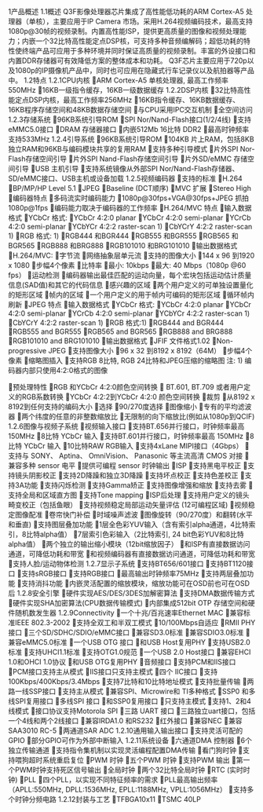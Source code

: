 1产品概述 
1.1概述
Q3F影像处理器芯片集成了高性能低功耗的ARM Cortex-A5 处理器（单核），主要应用于IP Camera 市场。采用H.264视频编码技术，最高支持1080p@30帧的视频录制。内置高性能ISP，提供更高质量的图像和视频处理能力；内嵌一个32比特高性能定点DSP核，可支持多种音频编解码；超低功耗的特性使终端产品可应用于多种环境并同时保证高质量的视频录制。丰富的外设接口和内置DDR存储器可有效降低方案的整体成本和功耗。
Q3F芯片主要应用于720p以及1080p的IP摄像机产品中，同时也可应用在隐藏式行车记录仪以及航拍器等产品中。
1.2特点
1.2.1CPU内核
ARM Cortex-A5 单核处理器, 最高工作频率550MHz
16KB一级指令缓存，16KB一级数据缓存
1.2.2DSP内核
32比特高性能定点DSP内核，最高工作频率256MHz
16KB指令缓存、16KB数据缓存、16KB程序存储空间和48KB数据存储空间
与CPU采用IPC交互机制
全空间访问
1.2.3存储系统
96KB系统引导ROM
SPI Nor/Nand-Flash接口(1/2/4线)
支持eMMC5.0接口
DRAM 存储器接口
内嵌512Mb 16比特 DDR2 
最高时钟频率支持533MHz 
1.2.4引导系统
96KB系统引导ROM
104KB 片上RAM，包括8KB独立RAM和96KB与编码模块共享的复用RAM
支持多种引导模式
片外SPI Nor-Flash存储空间引导
片外SPI Nand-Flash存储空间引导
片外SD/eMMC 存储空间引导
USB 主机引导
支持系统镜像从外部SPI Nor/Nand-Flash存储器、SD/eMMC接口、USB主机或设备加载
1.2.5视频编码器
支持的标准
H.264 
BP/MP/HP Level 5.1
JPEG 
Baseline (DCT顺序)
MVC 扩展
Stereo High
编码器特点
多码流实时编码能力
1080p@30fps+VGA@30fps+JPEG 抓拍 1080p@1fps
编码能力取决于编码器的工作频率
H.264/MVC 特点
输入数据格式
YCbCr 格式:
YCbCr 4:2:0 planar
YCbCr 4:2:0 semi-planar
YCrCb 4:2:0 semi-planar
YCbYCr 4:2:2 raster-scan 1)
CbYCrY 4:2:2 raster-scan 1)
RGB 格式: 1)
RGB444 和BGR444
RGB555 和BGR555
RGB565 和BGR565
RGB888 和BRG888
RGB101010 和BRG101010
输出数据格式 
H.264/MVC:
字节流
网络抽象层单元流
支持的图像大小
144 x 96 到1920 x 1080
步幅4个像素
比特率
最小: 10kbps
最大: 40 Mbps（1080p @60 fps）
运动检测
编码器输出最佳匹配的运动向量，每个宏块包括运动估计质量信息(SAD值)和其它的代码信息
感兴趣的区域
两个用户定义的可单独设置量化的矩形区域
帧内的区域
一个用户定义的用于帧内可编码的矩形区域
循环帧内刷新 
JPEG 特点
输入数据格式 
YCbCr 格式:
YCbCr 4:2:0 planar
YCbCr 4:2:0 semi-planar
YCrCb 4:2:0 semi-planar
YCbYCr 4:2:2 raster-scan 1)
CbYCrY 4:2:2 raster-scan 1)
RGB 格式:1)
RGB444 and BGR444
RGB555 and BGR555
RGB565 and BGR565
RGB888 and BRG888
RGB101010 and BRG101010
输出数据格式 
JFIF 文件格式1.02
Non-progressive JPEG
支持图像大小 
96 x 32 到8192 x 8192（64M）
步幅4个像素
缩略图插入 
支持RGB 8比特, RGB 24比特和JPEG压缩的缩略图
注:  1) 编码器内部只使用4:2:0格式的图像

预处理特性
RGB 和YCbCr 4:2:0颜色空间转换
 BT.601, BT.709 或者用户定义的RGB系数转换
YCbCr 4:2:2到YCbCr 4:2:0 颜色空间转换
裁剪
从8192 x 8192到任何支持的编码大小
选择
90/270度选择
图像缩小
专有的平均滤波器
两个纬度的任意的非整数缩放比
无限制的向下缩放比(例如从1080p到QCIF)
1.2.6图像与视频子系统
视频输入接口
支持BT.656并行接口，时钟频率最高 150MHz
8比特 YCbCr 输入
支持BT.601并行接口，时钟频率最高 150MHz
8比特 YCbCr 输入
10比特RAW RGB输入
支持4xLane MIPI接口（4Gbps）
支持与 SONY、 Aptina、 OmniVision、 Panasonic 等主流高清 CMOS 对接
兼容多种 sensor 电平
提供可编程 sensor 时钟输出
ISP
支持黑电平校正
支持镜头阴影校正
支持2D降躁和独立3D降躁
支持坏点校正
支持色差校正
支持3A功能
支持闪烁检测
支持Gamma矫正
支持图像增强和缩放
支持去雾
支持全局和区域直方图
支持Tone mapping
ISP后处理
支持用户定义的镜头畸变校正（包括鱼眼）
支持视频稳定局部运动矢量评估 (12可编程区域)
视频稳定图像配准
卷帘快门补偿
时域噪声滤波
图像旋转（90/270度）和翻转(水平和垂直)
支持图层叠加功能
1层全色彩YUV输入（含有索引alpha通道，4比特索引，8比特alpha值）
7层索引色彩输入（2比特索引, 24 bit色彩YUV和8比特alpha值）
两个独立的输出缩小模块（12bit缩放因子）
和ISP有直接数据访问通道，可降低功耗和带宽
和视频编码器有直接数据访问通道，可降低功耗和带宽
支持人脸/运动物体检测
1.2.7显示子系统 
支持BT656/601接口
支持BT1120接口
支持sRGB接口
支持RGB接口
最高输出时钟频率75MHz
支持两层叠加功能
支持消抖功能
内嵌灵活配置的缩放模块，缩放功能可在OSD前也可在OSD后
1.2.8安全引擎 
硬件实现AES/DES/3DES加解密算法
支持DMA数据传输方式
硬件实现SHA加密算法(CPU数据传输模式)
内部集成512bit OTP 存储空间和硬件随机数发生器
1.2.9Connectivity 
一个十兆/百兆速率Ethernet MAC
兼容标准IEEE 802.3-2002
支持全双工和半双工模式
10/100Mbps自适应
RMII PHY接口
三个SD/SDHC/SDIO/eMMC接口
兼容SD3.0标准
兼容SDIO3.0标准
兼容eMMC5.0标准
一个USB OTG 接口
和USB Host复用PHY
支持USB2.0标准
支持UHCI1.1标准
支持OTG1.0规范
一个USB 2.0 Host接口
兼容EHCI 1.0和OHCI 1.0协议
和USB OTG复用PHY
音频接口
支持PCM和IIS接口
PCM接口支持主从模式
IIS接口只支持主模式
四个 IIC接口
支持100Kbps/400Kbps/3.4Mbps
支持7比特和10比特地址模式
支持批量传输
两路一线SSP接口
支持主从模式
兼容SPI、Microwire和 TI多种格式
SSP0 和多线SPI复用接口
多线SPI 接口
和SSP0复用接口
只支持主模式
支持1、2和4线模式
接口协议支持Motorola SPI
三路 UART 接口
三路独立uart接口，包括一个4线和两个2线接口
兼容IRDA1.0 和RS232
红外接口
兼容NEC
兼容SAA3010 RC-5 
两通道SAR ADC
1.2.10通用输入输出接口
支持灵活可配的GPIO
部分GPIO可作为外部中断输入
1.2.11系统设备
六通道DMA 控制器
6个独立传输通道
支持指令集机制以实现灵活编程配置DMA传输
看门狗时钟
支持喂狗超时系统重启复位
PWM 时钟
五个PWM 时钟
支持PWM 输出
第一个PWM时钟支持死区信号输出
全局时钟
两个32比特全局时钟
RTC (实时时钟) 
PLL
四个PLL，以实现不同特征频率的需求
PLL最高输出频率（APLL:550MHz, DPLL:1536MHz, EPLL:1188MHz, VPLL:1056MHz）
支持多个时钟分频电路
1.2.12封装与工艺
TFBGA10x11
TSMC 40LP

